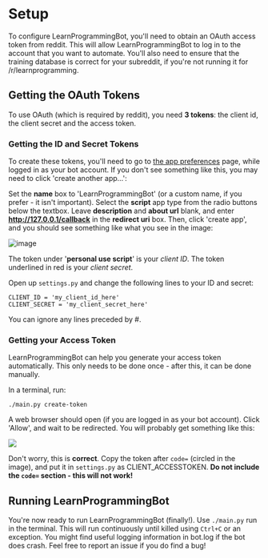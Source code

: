 # Setup
 To configure LearnProgrammingBot, you'll need to obtain an OAuth access token from reddit. This will allow LearnProgrammingBot to log in to the account that you want to automate. You'll also need to ensure that the training database is correct for your subreddit, if you're not running it for /r/learnprogramming.
 
## Getting the OAuth Tokens
 To use OAuth (which is required by reddit), you need **3 tokens**: the client id, the client secret and the access token.
### Getting the ID and Secret Tokens
 To create these tokens, you'll need to go to [the app preferences](https://www.reddit.com/prefs/apps/) page, while logged in as your bot account. If you don't see something like this, you may need to click 'create another app...':

 Set the **name** box to 'LearnProgrammingBot' (or a custom name, if you prefer - it isn't important).
 Select the **script** app type from the radio buttons below the textbox.
 Leave **description** and **about url** blank, and enter **http://127.0.0.1/callback** in the **redirect uri** box.
 Then, click 'create app', and you should see something like what you see in the image:
 
 ![image](https://camo.githubusercontent.com/d53f92cd85d1279a239444acee25179e8e6d8bb5/687474703a2f2f692e696d6775722e636f6d2f65326b4f5231612e706e67)

The token under '**personal use script**' is your *client ID*. The token underlined in red is your *client secret*.

Open up `settings.py` and change the following lines to your ID and secret:

    CLIENT_ID = 'my_client_id_here'
    CLIENT_SECRET = 'my_client_secret_here'
    
You can ignore any lines preceded by #.

### Getting your Access Token
LearnProgrammingBot can help you generate your access token automatically. This only needs to be done once - after this, it can be done manually.

In a terminal, run:

    ./main.py create-token
    
A web browser should open (if you are logged in as your bot account). Click 'Allow', and wait to be redirected. You will probably get something like this:

![](https://praw.readthedocs.org/en/stable/_images/CodeUrl.png)

Don't worry, this is **correct**. Copy the token after `code=` (circled in the image), and put it in `settings.py` as CLIENT_ACCESSTOKEN. **Do not include the `code=` section - this will not work!**

## Running LearnProgrammingBot

You're now ready to run LearnProgrammingBot (finally!). Use `./main.py` run in the terminal. This will run continuously until killed using `Ctrl+C` or an exception. You might find useful logging information in bot.log if the bot does crash. Feel free to report an issue if you do find a bug!